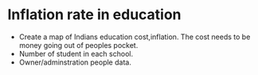 # Inflation rate in education 

- Create a map of Indians education cost,inflation. The cost needs to be money going out of peoples pocket.
- Number of student in each school.
- Owner/adminstration people data.
